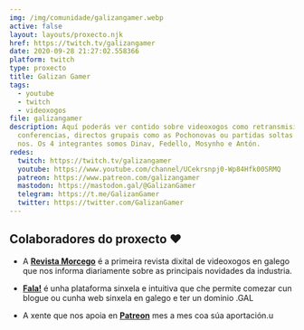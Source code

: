 ```yaml
---
img: /img/comunidade/galizangamer.webp
active: false
layout: layouts/proxecto.njk
href: https://twitch.tv/galizangamer
date: 2020-09-28 21:27:02.558366
platform: twitch
type: proxecto
title: Galizan Gamer
tags:
  - youtube
  - twitch
  - videoxogos
file: galizangamer
description: Aquí poderás ver contido sobre videoxogos como retransmisións de
  conferencias, directos grupais como as Pochonovas ou partidas soltas dalgún de
  nos. Os 4 integrantes somos Dinav, Fedello, Mosynho e Antón.
redes:
  twitch: https://twitch.tv/galizangamer
  youtube: https://www.youtube.com/channel/UCekrsnpj0-Wp84Hfk00SRMQ
  patreon: https://www.patreon.com/galizangamer
  mastodon: https://mastodon.gal/@GalizanGamer
  telegram: https://t.me/GalizanGamer
  twitter: https://twitter.com/GalizanGamer
---
```


## Colaboradores do proxecto ❤️

- A [**Revista Morcego**](https://revistamorcego.com/) é a primeira revista
  dixital de videoxogos en galego que nos informa diariamente sobre as
  principais novidades da industria.

- [**Fala!**](https://fala.gal/) é unha plataforma sinxela e intuitiva que che
  permite comezar cun blogue ou cunha web sinxela en galego e ter un dominio
  .GAL

- A xente que nos apoia en [**Patreon**](https://www.patreon.com/galizangamer)
  mes a mes coa súa aportación.u
